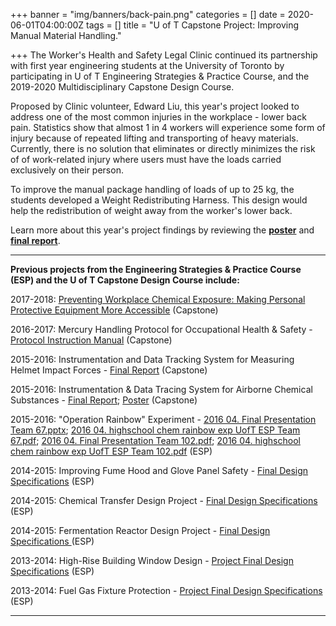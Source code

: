 +++
banner = "img/banners/back-pain.png"
categories = []
date = 2020-06-01T04:00:00Z
tags = []
title = "U of T Capstone Project: Improving Manual Material Handling."

+++
The Worker's Health and Safety Legal Clinic continued its partnership with first year engineering students at the University of Toronto by participating in U of T Engineering Strategies & Practice Course, and the 2019-2020 Multidisciplinary Capstone Design Course.

Proposed by Clinic volunteer, Edward Liu, this year's project looked to address one of the most common injuries in the workplace - lower back pain. Statistics show that almost 1 in 4 workers will experience some form of injury because of repeated lifting and transporting of heavy materials. Currently, there is no solution that eliminates or directly minimizes the risk of of work-related injury where users must have the loads carried exclusively on their person.

To improve the manual package handling of loads of up to 25 kg, the students developed a Weight Redistributing Harness. This design would help the redistribution of weight away from the worker's lower back.

Learn more about this year's project findings by reviewing the [**poster**](https://s3.amazonaws.com/newsletter.workers-safety.ca/newsletters/Clinic+Projects/U+of+T+Capstone+Project/2020-WHSLC-Capstone+Project-Poster.png) and [**final report**](https://s3.amazonaws.com/newsletter.workers-safety.ca/newsletters/Clinic+Projects/U+of+T+Capstone+Project/2020-CapstoneProject-APS490+H%26S+-+Final+Report.pdf).

***

**Previous projects from the Engineering Strategies & Practice Course (ESP) and the U of T Capstone Design Course include:**

2017-2018: [Preventing Workplace Chemical Exposure: Making Personal Protective Equipment More Accessible](https://s3.amazonaws.com/newsletter.workers-safety.ca/newsletters/Clinic+Projects/U+of+T+Capstone+Project/2017-2018+Preventing+Workplace+Chemical+Exposure+-+Making+PPE+More+Accessible.pdf) (Capstone)

2016-2017: Mercury Handling Protocol for Occupational Health & Safety - [Protocol Instruction Manual](https://s3.amazonaws.com/newsletter.workers-safety.ca/newsletters/Clinic+Projects/U+of+T+Capstone+Project/MercuryHandlingProtocol-InstructionManual.pdf) (Capstone)

2015-2016: Instrumentation and Data Tracking System for Measuring Helmet Impact Forces - [Final Report](https://s3.amazonaws.com/newsletter.workers-safety.ca/newsletters/Clinic+Projects/U+of+T+Capstone+Project/2015+03+24.+++POSTER++++HELMET+IMPACT+FORCES.pdf) (Capstone)

2015-2016: Instrumentation & Data Tracing System for Airborne Chemical Substances - [Final Report](https://s3.amazonaws.com/newsletter.workers-safety.ca/newsletters/Clinic+Projects/U+of+T+Capstone+Project/2015+03+23.++APS490+-+Final+Deliverable+-+H%26S2+-+2015.pdf); [Poster](https://s3.amazonaws.com/newsletter.workers-safety.ca/newsletters/Clinic+Projects/U+of+T+Capstone+Project/2015+03+23.++Showcase_H%26S2_APS490.pdf) (Capstone)

2015-2016: "Operation Rainbow" Experiment - [2016 04. Final Presentation Team 67.pptx](https://s3.amazonaws.com/newsletter.workers-safety.ca/newsletters/2016+04/2016+04.++Final+Presentation++Team+67.pptx); [2016 04. highschool chem rainbow exp UofT ESP Team 67.pdf](https://s3.amazonaws.com/newsletter.workers-safety.ca/newsletters/2016+04/2016+04.++highschool+chem+rainbow+exp+UofT+ESP+Team+67.pdf); [2016 04. Final Presentation Team 102.pdf](https://s3.amazonaws.com/newsletter.workers-safety.ca/newsletters/2016+04/2016+04.++Final+Presentation+Team+102.pdf); [2016 04. highschool chem rainbow exp UofT ESP Team 102.pdf](https://s3.amazonaws.com/newsletter.workers-safety.ca/newsletters/2016+04/2016+04.++highschool+chem+rainbow+exp+UofT+ESP+Team+102.pdf) (ESP)

2014-2015: Improving Fume Hood and Glove Panel Safety - [Final Design Specifications](https://s3.amazonaws.com/newsletter.workers-safety.ca/newsletters/Clinic+Projects/U+of+T+Capstone+Project/2015+04+10.+++%5B%5D2%5B%5D+++U+of+T+++Fume+Hood+--+Glove+Panel.pdf) (ESP)

2014-2015: Chemical Transfer Design Project - [Final Design Specifications](https://s3.amazonaws.com/newsletter.workers-safety.ca/newsletters/Clinic+Projects/U+of+T+Capstone+Project/2015+04+28.+++%5B%5D2%5B%5D+++U+of+T++Chemical+transfer+design+.pdf) (ESP)

2014-2015: Fermentation Reactor Design Project - [Final Design Specifications ](https://s3.amazonaws.com/newsletter.workers-safety.ca/newsletters/Clinic+Projects/U+of+T+Capstone+Project/2015+04+15.++%5B%5D2%5B%5D++++U+of+T+++++fermentation+reactor++.pdf)(ESP)

2013-2014: High-Rise Building Window Design - [Project Final Design Specifications](https://s3.amazonaws.com/newsletter.workers-safety.ca/newsletters/Clinic+Projects/U+of+T+Capstone+Project/2014+04.+U+of+T+ESP+FDS++high-rise+building+window+design.pdf) (ESP)

2013-2014: Fuel Gas Fixture Protection - [Project Final Design Specifications](https://s3.amazonaws.com/newsletter.workers-safety.ca/newsletters/Clinic+Projects/U+of+T+Capstone+Project/2014+04.+U+of+T+ESP+FDS++fuel+gas+fixtures.pdf) (ESP)

***